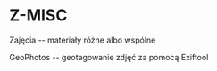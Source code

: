 # Z-MISC
Zajęcia -- materiały różne albo wspólne

GeoPhotos -- geotagowanie zdjęć za pomocą Exiftool
